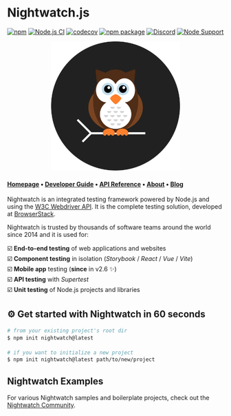 # Nightwatch.js

[![npm](https://img.shields.io/npm/v/nightwatch.svg)](https://www.npmjs.com/package/nightwatch)
[![Node.js CI](https://github.com/nightwatchjs/nightwatch/actions/workflows/build-node.yaml/badge.svg?branch=main)](https://github.com/nightwatchjs/nightwatch/actions/workflows/build-node.yaml)
[![codecov](https://codecov.io/gh/nightwatchjs/nightwatch/branch/main/graph/badge.svg?token=MSObyfECEh)](https://codecov.io/gh/nightwatchjs/nightwatch)
[![npm package](https://img.shields.io/npm/dm/nightwatch.svg)](https://www.npmjs.com/package/nightwatch)
[![Discord][discord-badge]][discord]
[![Node Support](https://img.shields.io/badge/node-%3E12.x-brightgreen.svg)](https://github.com/nightwatchjs/nightwatch/blob/27a855a2ec0c2008073708d5a2286c2819584fdc/.github/workflows/build-node.yaml#L19)


<p align="center">
  <img alt="Nightwatch.js Logo" src="https://raw.githubusercontent.com/nightwatchjs/nightwatch/main/.github/assets/nightwatch-logo.png" width=300 />
</p>

#### [Homepage](https://nightwatchjs.org) &bullet; [Developer Guide](https://nightwatchjs.org/guide) &bullet; [API Reference](https://nightwatchjs.org/api) &bullet; [About](https://nightwatchjs.org/about) &bullet; [Blog](https://nightwatchjs.org/blog)

Nightwatch is an integrated testing framework powered by Node.js and using the [W3C Webdriver API](https://www.w3.org/TR/webdriver/). It is the complete testing solution, developed at [BrowserStack](https://www.browserstack.com/). 

Nightwatch is trusted by thousands of software teams around the world since 2014 and it is used for: 

☑️  **End-to-end testing** of web applications and websites<br>
☑️  **Component testing** in isolation (_Storybook_ / _React_ / _Vue_ / _Vite_)<br>
☑️  **Mobile app** testing (**since** in v2.6 ✨)<br>
☑️  **API testing** with _Supertest_<br>
☑️  **Unit testing** of Node.js projects and libraries

## ⚙️ Get started with Nightwatch in 60 seconds

```sh
# from your existing project's root dir
$ npm init nightwatch@latest

# if you want to initialize a new project
$ npm init nightwatch@latest path/to/new/project
```

## Nightwatch Examples

For various Nightwatch samples and boilerplate projects, check out the [Nightwatch Community](https://github.com/nightwatchjs-community).

[discord-badge]: https://img.shields.io/discord/618399631038218240.svg?color=7389D8&labelColor=6A7EC2&logo=discord&logoColor=ffffff&style=flat-square
[discord]: https://discord.gg/SN8Da2X
